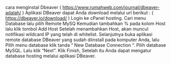 cara menginstal Dbeaver ( https://www.rumahweb.com/journal/dbeaver-adalah/ )
Aplikasi DBeaver dapat Anda download melalui url berikut : ( https://dbeaver.io/download/ )
Login ke cPanel hosting.
Cari menu Database lalu pilih Remote MySQ
Kemudian tambahkan % pada kolom Host lalu klik tombol Add Host
Setelah menambahkan Host, akan muncul notifikasi wildcard IP yang telah di whitelist.
Selanjutnya buka aplikasi remote database DBeaver yang sudah diinstall pada komputer Anda, lalu Pilih menu database klik tanda “ New Database Connection “.
Pilih database MySQL. Lalu klik “Next”.
Klik Finish, Setelah itu Anda dapat mengatur database hosting melalui aplikasi DBeaver.
